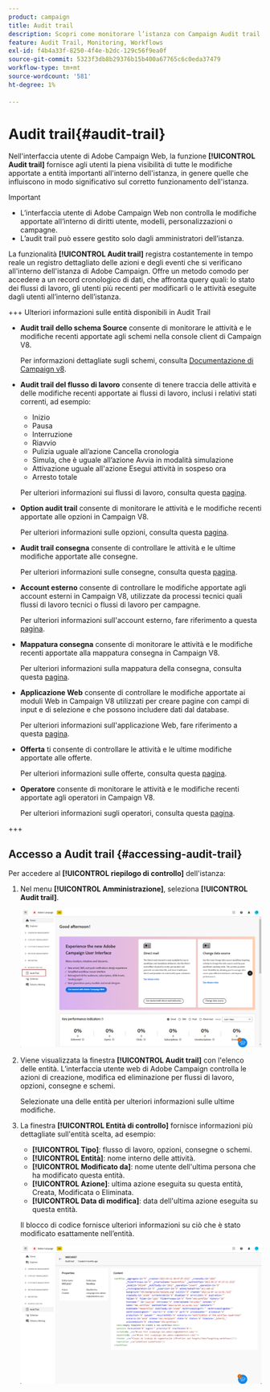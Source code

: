 ```yaml
---
product: campaign
title: Audit trail
description: Scopri come monitorare l’istanza con Campaign Audit trail
feature: Audit Trail, Monitoring, Workflows
exl-id: f4b4a33f-8250-4f4e-b2dc-129c56f9ea0f
source-git-commit: 5323f3db8b29376b15b400a67765c6c0eda37479
workflow-type: tm+mt
source-wordcount: '581'
ht-degree: 1%

---
```


# Audit trail{#audit-trail}

Nell&#39;interfaccia utente di Adobe Campaign Web, la funzione **[!UICONTROL Audit trail]** fornisce agli utenti la piena visibilità di tutte le modifiche apportate a entità importanti all&#39;interno dell&#39;istanza, in genere quelle che influiscono in modo significativo sul corretto funzionamento dell&#39;istanza.

>[!IMPORTANT]
>
>* L’interfaccia utente di Adobe Campaign Web non controlla le modifiche apportate all’interno di diritti utente, modelli, personalizzazioni o campagne.
>* L’audit trail può essere gestito solo dagli amministratori dell’istanza.

La funzionalità **[!UICONTROL Audit trail]** registra costantemente in tempo reale un registro dettagliato delle azioni e degli eventi che si verificano all&#39;interno dell&#39;istanza di Adobe Campaign. Offre un metodo comodo per accedere a un record cronologico di dati, che affronta query quali: lo stato dei flussi di lavoro, gli utenti più recenti per modificarli o le attività eseguite dagli utenti all’interno dell’istanza.

+++ Ulteriori informazioni sulle entità disponibili in Audit Trail

* **Audit trail dello schema Source** consente di monitorare le attività e le modifiche recenti apportate agli schemi nella console client di Campaign V8.

  Per informazioni dettagliate sugli schemi, consulta [Documentazione di Campaign v8](https://experienceleague.adobe.com/en/docs/campaign/campaign-v8/developer/shemas-forms/schemas).

* **Audit trail del flusso di lavoro** consente di tenere traccia delle attività e delle modifiche recenti apportate ai flussi di lavoro, inclusi i relativi stati correnti, ad esempio:

   * Inizio
   * Pausa
   * Interruzione
   * Riavvio
   * Pulizia uguale all’azione Cancella cronologia
   * Simula, che è uguale all’azione Avvia in modalità simulazione
   * Attivazione uguale all&#39;azione Esegui attività in sospeso ora
   * Arresto totale

  Per ulteriori informazioni sui flussi di lavoro, consulta questa [pagina](../workflows/gs-workflows.md).

* **Option audit trail** consente di monitorare le attività e le modifiche recenti apportate alle opzioni in Campaign V8.

  Per ulteriori informazioni sulle opzioni, consulta questa [pagina](https://experienceleague.adobe.com/en/docs/campaign-classic/using/installing-campaign-classic/appendices/configuring-campaign-options).

* **Audit trail consegna** consente di controllare le attività e le ultime modifiche apportate alle consegne.

  Per ulteriori informazioni sulle consegne, consulta questa [pagina](../msg/gs-deliveries.md).

* **Account esterno** consente di controllare le modifiche apportate agli account esterni in Campaign V8, utilizzate da processi tecnici quali flussi di lavoro tecnici o flussi di lavoro per campagne.

  Per ulteriori informazioni sull&#39;account esterno, fare riferimento a questa [pagina](../administration/external-account.md).

* **Mappatura consegna** consente di monitorare le attività e le modifiche recenti apportate alla mappatura consegna in Campaign V8.

  Per ulteriori informazioni sulla mappatura della consegna, consulta questa [pagina](https://experienceleague.adobe.com/en/docs/campaign/campaign-v8/audience/add-profiles/target-mappings).

* **Applicazione Web** consente di controllare le modifiche apportate ai moduli Web in Campaign V8 utilizzati per creare pagine con campi di input e di selezione e che possono includere dati dal database.

  Per ulteriori informazioni sull&#39;applicazione Web, fare riferimento a questa [pagina](https://experienceleague.adobe.com/en/docs/campaign/campaign-v8/content/webapps).

* **Offerta** ti consente di controllare le attività e le ultime modifiche apportate alle offerte.

  Per ulteriori informazioni sulle offerte, consulta questa [pagina](../msg/offers.md).

* **Operatore** consente di monitorare le attività e le modifiche recenti apportate agli operatori in Campaign V8.

  Per ulteriori informazioni sugli operatori, consulta questa [pagina](https://experienceleague.adobe.com/en/docs/campaign/campaign-v8/offers/interaction-settings/interaction-operators).

+++

## Accesso a Audit trail {#accessing-audit-trail}

Per accedere al **[!UICONTROL riepilogo di controllo]** dell&#39;istanza:

1. Nel menu **[!UICONTROL Amministrazione]**, seleziona **[!UICONTROL Audit trail]**.

   ![](assets/audit-trail-1.png)

1. Viene visualizzata la finestra **[!UICONTROL Audit trail]** con l&#39;elenco delle entità. L’interfaccia utente web di Adobe Campaign controlla le azioni di creazione, modifica ed eliminazione per flussi di lavoro, opzioni, consegne e schemi.

   Selezionate una delle entità per ulteriori informazioni sulle ultime modifiche.

1. La finestra **[!UICONTROL Entità di controllo]** fornisce informazioni più dettagliate sull&#39;entità scelta, ad esempio:

   * **[!UICONTROL Tipo]**: flusso di lavoro, opzioni, consegne o schemi.
   * **[!UICONTROL Entità]**: nome interno delle attività.
   * **[!UICONTROL Modificato da]**: nome utente dell&#39;ultima persona che ha modificato questa entità.
   * **[!UICONTROL Azione]**: ultima azione eseguita su questa entità, Creata, Modificata o Eliminata.
   * **[!UICONTROL Data di modifica]**: data dell&#39;ultima azione eseguita su questa entità.

   Il blocco di codice fornisce ulteriori informazioni su ciò che è stato modificato esattamente nell’entità.

   ![](assets/audit-trail-2.png)
